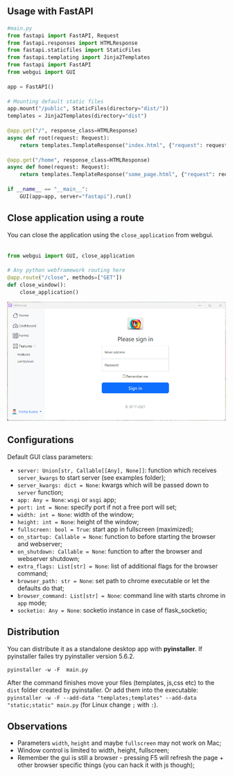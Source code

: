 
## Usage with FastAPI

```py
#main.py
from fastapi import FastAPI, Request
from fastapi.responses import HTMLResponse
from fastapi.staticfiles import StaticFiles
from fastapi.templating import Jinja2Templates
from fastapi import FastAPI
from webgui import GUI

app = FastAPI()

# Mounting default static files
app.mount("/public", StaticFiles(directory="dist/"))
templates = Jinja2Templates(directory="dist")

@app.get("/", response_class=HTMLResponse)
async def root(request: Request):
    return templates.TemplateResponse("index.html", {"request": request})

@app.get("/home", response_class=HTMLResponse)
async def home(request: Request):
    return templates.TemplateResponse("some_page.html", {"request": request})

if __name__ == "__main__":
    GUI(app=app, server="fastapi").run()
```


## Close application using a route

You can close the application using the `close_application` from webgui.

```python

from webgui import GUI, close_application

# Any python webframework routing here
@app.route("/close", methods=["GET"])
def close_window():
    close_application()
```

![Example UI](public/screenshot.png)

## Configurations

Default GUI class parameters:

- `server: Union[str, Callable[[Any], None]]`: function which receives `server_kwargs` to start server (see examples folder);
- `server_kwargs: dict = None`: kwargs which will be passed down to `server` function;
- `app: Any = None`: `wsgi` or `asgi` app;
- `port: int = None`: specify port if not a free port will set;
- `width: int = None`: width of the window;
- `height: int = None`: height of the window;
- `fullscreen: bool = True`: start app in fullscreen (maximized);
- `on_startup: Callable = None`: function to before starting the browser and webserver;
- `on_shutdown: Callable = None`: function to after the browser and webserver shutdown;
- `extra_flags: List[str] = None`: list of additional flags for the browser command;
- `browser_path: str = None`: set path to chrome executable or let the defaults do that;
- `browser_command: List[str] = None`: command line with starts chrome in `app` mode;
- `socketio: Any = None`: socketio instance in case of flask_socketio;



## Distribution

You can distribute it as a standalone desktop app with **pyinstaller**. If pyinstaller failes try pyinstaller version 5.6.2.

```shell
pyinstaller -w -F  main.py
```

After the command finishes move your files (templates, js,css etc) to the `dist` folder created by pyinstaller. Or add them into the executable: `pyinstaller -w -F --add-data "templates;templates" --add-data "static;static" main.py` (for Linux change `;` with `:`).



## Observations

- Parameters `width`, `height` and maybe `fullscreen` may not work on Mac;
- Window control is limited to width, height, fullscreen;
- Remember the gui is still a browser - pressing F5 will refresh the page + other browser specific things (you can hack it with js though);